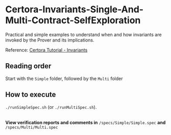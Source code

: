 # Certora-Invariants-Single-And-Multi-Contract-SelfExploration

Practical and simple examples to understand when and how invariants are invoked by the Prover and its implications.

Reference: [Certora Tutorial - Invariants][docs]

[docs]:https://docs.certora.com/en/latest/docs/cvl/invariants.html

## Reading order
Start with the `Simple` folder, followed by the `Multi` folder

## How to execute
`./runSimpleSpec.sh` (or `./runMultiSpec.sh`).<br><br>

**View verification reports and comments in** `/specs/Simple/Simple.spec` **and** `/specs/Multi/Multi.spec`
